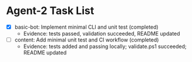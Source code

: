 # Agent-2 Task List

- [x] basic-bot: Implement minimal CLI and unit test (completed)
  - Evidence: tests passed, validation succeeded, README updated
- [ ] content: Add minimal unit test and CI workflow (completed)
  - Evidence: tests added and passing locally; validate.ps1 succeeded; README updated


